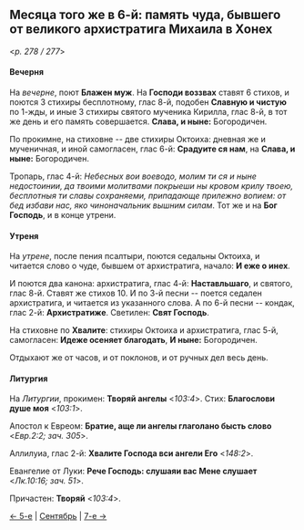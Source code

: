 
## Месяца того же в 6-й: память чуда, бывшего от великого архистратига Михаила в Хонех

<*p. 278 / 277*>

#### Вечерня

На *вечерне*, поют **Блажен муж**. На **Господи воззвах** ставят 6 стихов, и поются 3 стихиры
бесплотному, глас 8-й, подобен **Славную и чистую** по 1-жды, и иные 3 стихиры святого мученика Кирилла, 
глас 8-й, в тот же день и его память совершается. **Слава, и ныне:** Богородичен.

По прокимне, на стиховне -- две стихиры Октоиха: дневная же и мученичная, и иной самогласен, 
глас 6-й: **Срадуите ся нам**, на **Слава, и ныне:** Богородичен. 

Тропарь, глас 4-й: *Небесных вои воеводо, молим ти ся и ныне недостоинии, да твоими молитвами 
покрыеши ны кровом крилу твоею, бесплотныя ти славы сохраняеми, припадающе прилежно вопием: 
от бед избави нас, яко чиноначальник вышним силам*.
Тот же и на **Бог Господь**, и в конце утрени.

#### Утреня

На *утрене*, после пения псалтыри, поются седальны Октоиха, и читается слово о чуде, бывшем от архистратига, 
начало: **И еже о инех**.

И поются два канона: архистратига, глас 4-й: **Наставльшаго**, и святого, глас 8-й. Ставят же стихов 10. 
И по 3-й песни -- поется седален архистратига, и читается из указанного слова. 
А по 6-й песни -- кондак, глас 2-й: **Архистратиже**. 
Светилен: **Свят Господь**.

На стиховне по **Хвалите**: стихиры Октоиха и архистратига, глас 5-й, самогласен: **Идеже осеняет благодать**, 
**И ныне:** Богородичен. 

Отдыхают же от часов, и от поклонов, и от ручных дел весь день. 

#### Литургия

На *Литургии*, прокимен: **Творяй ангелы** <*103:4*>. Стих: **Благослови душе моя** <*103:1*>. 
 
Апостол к Евреом: **Братие, аще ли ангелы глаголано бысть слово** <*Евр.2:2; зач. 305*>. 

Аллилуиа, глас 2-й: **Хвалите Господа вси ангели Его** <*148:2*>. 

Евангелие от Луки: **Рече Господь: слушаяи вас Мене слушает** <*Лк.10:16; зач. 51*>. 

Причастен: **Творяй** <*103:4*>. 

[← 5-е](09_05_AST.ru.md) | [Сентябрь](README.md#6-й) | [7-е →](09_07_AST.ru.md)

